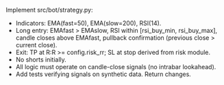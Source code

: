 Implement src/bot/strategy.py:
- Indicators: EMA(fast=50), EMA(slow=200), RSI(14).
- Long entry: EMAfast > EMAslow, RSI within [rsi_buy_min, rsi_buy_max], candle closes above EMAfast, pullback confirmation (previous close > current close).
- Exit: TP at R:R >= config.risk_rr; SL at stop derived from risk module.
- No shorts initially.
- All logic must operate on candle-close signals (no intrabar lookahead).
- Add tests verifying signals on synthetic data.
Return changes.
